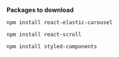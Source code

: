 **Packages to download**

`npm install react-elastic-carousel`

`npm install react-scroll`

`npm install styled-components`
